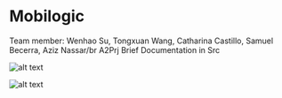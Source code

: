 # Mobilogic
Team member: Wenhao Su, Tongxuan Wang, Catharina Castillo, Samuel Becerra, Aziz Nassar/br
A2Prj Brief Documentation in Src

![alt text](https://cdn.glitch.com/054c4816-3fec-4ace-bb4b-a26fb8c9d749%2F1607554255(1).jpg)

![alt text](https://cdn.glitch.com/054c4816-3fec-4ace-bb4b-a26fb8c9d749%2F1607554268(1).jpg)

